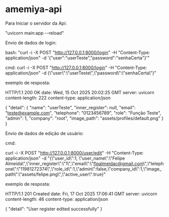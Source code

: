 # amemiya-api

Para Iniciar o servidor da Api:

"uvicorn main:app --reload"

Envio de dados de login:

bash: "curl -i -X POST "http://127.0.0.1:8000/login"   -H "Content-Type: application/json"   -d '{"user":"userTeste","password":"senhaCerta"}'"

cmd: curl -i -X POST "http://127.0.0.1:8000/login" -H "Content-Type: application/json" -d {\\"user\\":\\"userTeste\\",\\"password\\":\\"senhaCerta\\"}"

exemplo de resposta:

HTTP/1.1 200 OK
date: Wed, 15 Oct 2025 20:02:25 GMT
server: uvicorn
content-length: 222
content-type: application/json

{
    "detail": {
        "name": "userTeste",
        "inner_register": null,
        "email": "teste@example.com",
        "telephone": "0123456789", 
        "role": "Função Teste",
        "admin": 1,
        "company": "root",
        "image_path": "assets/profiles/default.png"
    }
}

Envio de dados de edição de usuário:

cmd:

curl -i -X POST "http://127.0.0.1:8000/user/edit" -H "Content-Type: application/json" -d "{\\"user_id\\":1, \\"user_name\\":\\"Felipe Almeida\\",\\"inner_register\\":\\"1\\",\\"email\\":\\"flpalmeidac@gmail.com\\",\\"telephone\\":\\"11981272374\\",\\"role_id\\":1,\\"admin\\":false,\\"company_id\\":1,\\"image_path\\":\\"assets/felipe.png\\",\\"active_user\\":true}"

exemplo de resposta:

HTTP/1.1 201 Created
date: Fri, 17 Oct 2025 17:06:41 GMT
server: uvicorn
content-length: 46
content-type: application/json

{
    "detail": "User register edited successfully"
}
